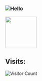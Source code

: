 ### ![Hello](https://i.pinimg.com/originals/ff/46/38/ff4638bb13299ab514a0df5c073051c0.gif)
<img src="https://i.pinimg.com/originals/ff/46/38/ff4638bb13299ab514a0df5c073051c0.gif" width="100" height="100" />

## Visits:

![Visitor Count](https://profile-counter.glitch.me/Vlogo11/count.svg)
<!--
- 🔭 I’m currently working on ...
- 🌱 I’m currently learning ...
- 👯 I’m looking to collaborate on ...
- 🤔 I’m looking for help with ...
- 💬 Ask me about ...
- 📫 How to reach me: ...
- 😄 Pronouns: ...
- ⚡ Fun fact: ...
-->
